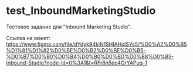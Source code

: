 # test_InboundMarketingStudio
Тестовое задание для "Inbound Marketing Studio".

Ссылка на макет: https://www.figma.com/file/dYdyk94kiN1SHIAHxISYs5/%D0%A2%D0%B5%D1%81%D1%82%D0%BE%D0%B2%D0%BE%D0%B5-%D0%B7%D0%B0%D0%B4%D0%B0%D0%BD%D0%B8%D0%B5-Inbound-Studio?node-id=0%3A1&t=RFr8n5ec4GrYAPuq-1